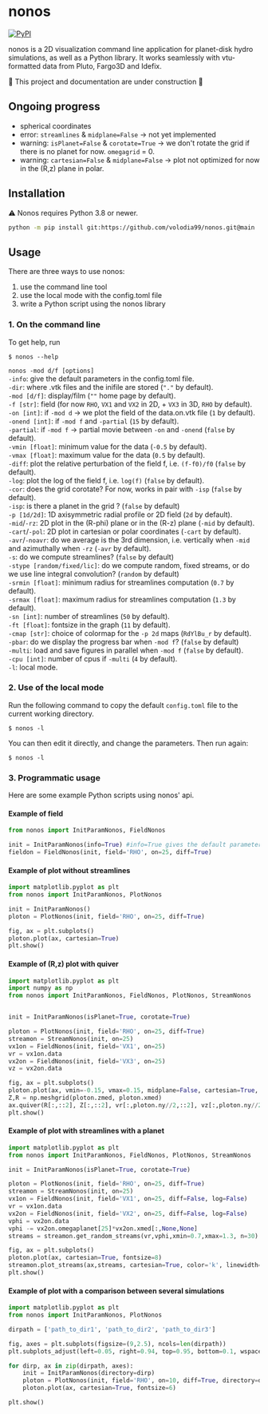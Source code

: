 # nonos
[![PyPI](https://img.shields.io/pypi/v/nonos)](https://pypi.org/project/nonos/)

nonos is a 2D visualization command line application for planet-disk hydro simulations, as well as a Python library.
It works seamlessly with vtu-formatted data from Pluto, Fargo3D and Idefix.

:construction: This project and documentation are under construction :construction:
## Ongoing progress

* spherical coordinates
* error: `streamlines` & `midplane=False` -> not yet implemented
* warning: `isPlanet=False` & `corotate=True` -> we don't rotate the grid if there is no planet for now. `omegagrid` = 0.
* warning: `cartesian=False` & `midplane=False` -> plot not optimized for now in the (R,z) plane in polar.


## Installation

:warning: Nonos requires Python 3.8 or newer.

```bash
python -m pip install git:https://github.com/volodia99/nonos.git@main
```

## Usage
There are three ways to use nonos:

1) use the command line tool
2) use the local mode with the config.toml file
3) write a Python script using the nonos library

### 1. On the command line

To get help, run
```shell
$ nonos --help
```

`nonos -mod d/f [options]`  
`-info`: give the default parameters in the config.toml file.  
`-dir`: where .vtk files and the inifile are stored (`"."` by default).  
`-mod [d/f]`: display/film (`""` home page by default).  
`-f [str]`: field (for now `RHO`, `VX1` and `VX2` in 2D, + `VX3` in 3D, `RHO` by default).  
`-on [int]`: if `-mod d` -> we plot the field of the data.on.vtk file (`1` by default).  
`-onend [int]`: if `-mod f` and `-partial` (`15` by default).  
`-partial`: if `-mod f` -> partial movie between `-on` and `-onend` (`false` by default).  
`-vmin [float]`: minimum value for the data (`-0.5` by default).  
`-vmax [float]`: maximum value for the data (`0.5` by default).  
`-diff`: plot the relative perturbation of the field f, i.e. `(f-f0)/f0` (`false` by default).  
`-log`: plot the log of the field f, i.e. `log(f)` (`false` by default).  
`-cor`: does the grid corotate? For now, works in pair with `-isp` (`false` by default).  
`-isp`: is there a planet in the grid ? (`false` by default)  
`-p [1d/2d]`: 1D axisymmetric radial profile or 2D field (`2d` by default).  
`-mid`/`-rz`: 2D plot in the (R-phi) plane or in the (R-z) plane (`-mid` by default).  
`-cart`/`-pol`: 2D plot in cartesian or polar coordinates (`-cart` by default).  
`-avr`/`-noavr`: do we average is the 3rd dimension, i.e. vertically when `-mid` and azimuthally when `-rz` (`-avr` by default).  
`-s`: do we compute streamlines? (`false` by default)  
`-stype [random/fixed/lic]`: do we compute random, fixed streams, or do we use line integral convolution? (`random` by default)  
`-srmin [float]`: minimum radius for streamlines computation (`0.7` by default).  
`-srmax [float]`: maximum radius for streamlines computation (`1.3` by default).  
`-sn [int]`: number of streamlines (`50` by default).  
`-ft [float]`: fontsize in the graph (`11` by default).  
`-cmap [str]`: choice of colormap for the `-p 2d` maps (`RdYlBu_r` by default).  
`-pbar`: do we display the progress bar when `-mod f`? (`false` by default)  
`-multi`: load and save figures in parallel when `-mod f` (`false` by default).  
`-cpu [int]`: number of cpus if `-multi` (`4` by default).  
`-l`: local mode.  

### 2. Use of the local mode

Run the following command to copy the default `config.toml` file to the current working directory.
```shell
$ nonos -l
```
You can then edit it directly, and change the parameters.
Then run again:
```shell
$ nonos -l
```

### 3. Programmatic usage

Here are some example Python scripts using nonos' api.
#### Example of field
```python
from nonos import InitParamNonos, FieldNonos

init = InitParamNonos(info=True) #info=True gives the default parameters in the param file config.toml
fieldon = FieldNonos(init, field='RHO', on=25, diff=True)
```
#### Example of plot without streamlines
```python
import matplotlib.pyplot as plt
from nonos import InitParamNonos, PlotNonos

init = InitParamNonos()
ploton = PlotNonos(init, field='RHO', on=25, diff=True)

fig, ax = plt.subplots()
ploton.plot(ax, cartesian=True)
plt.show()
```
#### Example of (R,z) plot with quiver
```python
import matplotlib.pyplot as plt
import numpy as np
from nonos import InitParamNonos, FieldNonos, PlotNonos, StreamNonos


init = InitParamNonos(isPlanet=True, corotate=True)

ploton = PlotNonos(init, field='RHO', on=25, diff=True)
streamon = StreamNonos(init, on=25)
vx1on = FieldNonos(init, field='VX1', on=25)
vr = vx1on.data
vx2on = FieldNonos(init, field='VX3', on=25)
vz = vx2on.data

fig, ax = plt.subplots()
ploton.plot(ax, vmin=-0.15, vmax=0.15, midplane=False, cartesian=True, fontsize=8)
Z,R = np.meshgrid(ploton.zmed, ploton.xmed)
ax.quiver(R[:,::2], Z[:,::2], vr[:,ploton.ny//2,::2], vz[:,ploton.ny//2,::2])
plt.show()
```
#### Example of plot with streamlines with a planet
```python
import matplotlib.pyplot as plt
from nonos import InitParamNonos, FieldNonos, PlotNonos, StreamNonos

init = InitParamNonos(isPlanet=True, corotate=True)

ploton = PlotNonos(init, field='RHO', on=25, diff=True)
streamon = StreamNonos(init, on=25)
vx1on = FieldNonos(init, field='VX1', on=25, diff=False, log=False)
vr = vx1on.data
vx2on = FieldNonos(init, field='VX2', on=25, diff=False, log=False)
vphi = vx2on.data
vphi -= vx2on.omegaplanet[25]*vx2on.xmed[:,None,None]
streams = streamon.get_random_streams(vr,vphi,xmin=0.7,xmax=1.3, n=30)

fig, ax = plt.subplots()
ploton.plot(ax, cartesian=True, fontsize=8)
streamon.plot_streams(ax,streams, cartesian=True, color='k', linewidth=2, alpha=0.5)
plt.show()
```
#### Example of plot with a comparison between several simulations
```python
import matplotlib.pyplot as plt
from nonos import InitParamNonos, PlotNonos

dirpath = ['path_to_dir1', 'path_to_dir2', 'path_to_dir3']

fig, axes = plt.subplots(figsize=(9,2.5), ncols=len(dirpath))
plt.subplots_adjust(left=0.05, right=0.94, top=0.95, bottom=0.1, wspace=0.4)

for dirp, ax in zip(dirpath, axes):
    init = InitParamNonos(directory=dirp)
    ploton = PlotNonos(init, field='RHO', on=10, diff=True, directory=dirp)
    ploton.plot(ax, cartesian=True, fontsize=6)

plt.show()
```



